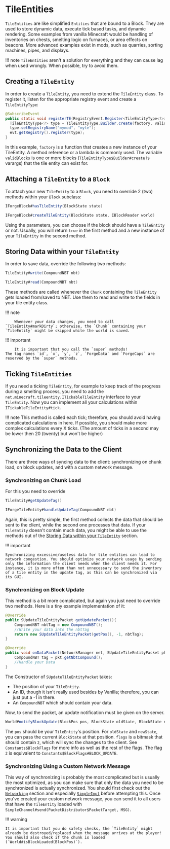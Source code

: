 # TileEntities

`TileEntities` are like simplified `Entities` that are bound to a Block.
They are used to store dynamic data, execute tick based tasks, and dynamic rendering.
Some examples from vanilla Minecraft would be handling of inventories on chests, smelting logic on furnaces, or area effects on beacons.
More advanced examples exist in mods, such as quarries, sorting machines, pipes, and displays.

!!! note
    `TileEntities` aren't a solution for everything and they can cause lag when used wrongly.
    When possible, try to avoid them.

## Creating a `TileEntity`

In order to create a `TileEntity`, you need to extend the `TileEntity` class.
To register it, listen for the appropriate registry event and create a `TileEntityType`:
```java
@SubscribeEvent
public static void registerTE(RegistryEvent.Register<TileEntityType<?>> evt) {
  TileEntityType<?> type = TileEntityType.Builder.create(factory, validBlocks).build(null);
  type.setRegistryName("mymod", "myte");
  evt.getRegistry().register(type);
}
```
In this example, `factory` is a function that creates a new instance of your TileEntity. A method reference or a lambda is commonly used. The variable `validBlocks` is one or more blocks (`TileEntityType$Builder#create` is varargs) that the tile entity can exist for.

## Attaching a `TileEntity` to a `Block`

To attach your new `TileEntity` to a `Block`, you need to override 2 (two) methods within your `Block` subclass:
```java
IForgeBlock#hasTileEntity(BlockState state)

IForgeBlock#createTileEntity(BlockState state, IBlockReader world)
```
Using the parameters, you can choose if the block should have a `TileEntity` or not.
Usually, you will return `true` in the first method and a new instance of your `TileEntity` in the second method.

## Storing Data within your `TileEntity`

In order to save data, override the following two methods:
```java
TileEntity#write(CompoundNBT nbt)

TileEntity#read(CompoundNBT nbt)
```
These methods are called whenever the `Chunk` containing the `TileEntity` gets loaded from/saved to NBT.
Use them to read and write to the fields in your tile entity class.

!!! note

		Whenever your data changes, you need to call `TileEntity#markDirty`; otherwise, the `Chunk` containing your `TileEntity` might be skipped while the world is saved.

!!! important

		It is important that you call the `super` methods!
    The tag names `id`, `x`, `y`, `z`, `ForgeData` and `ForgeCaps` are reserved by the `super` methods.

## Ticking `TileEntities`

If you need a ticking `TileEntity`, for example to keep track of the progress during a smelting process, you need to add the `net.minecraft.tileentity.ITickableTileEntity` interface to your `TileEntity`.
Now you can implement all your calculations within `ITickableTileEntity#tick`.

!!! note
    This method is called each tick; therefore, you should avoid having complicated calculations in here.
    If possible, you should make more complex calculations every X ticks.
    (The amount of ticks in a second may be lower then 20 (twenty) but won't be higher)

## Synchronizing the Data to the Client

There are three ways of syncing data to the client: synchronizing on chunk load, on block updates, and with a custom network message.

### Synchronizing on Chunk Load

For this you need to override
```java
TileEntity#getUpdateTag()

IForgeTileEntity#handleUpdateTag(CompoundNBT nbt)
```
Again, this is pretty simple, the first method collects the data that should be sent to the client,
while the second one processes that data. If your `TileEntity` doesn't contain much data, you might be able to use the methods out of the [Storing Data within your `TileEntity`][storing-data] section.

!!! important

    Synchronizing excessive/useless data for tile entities can lead to network congestion. You should optimize your network usage by sending only the information the client needs when the client needs it. For instance, it is more often than not unnecessary to send the inventory of a tile entity in the update tag, as this can be synchronized via its GUI.

### Synchronizing on Block Update

This method is a bit more complicated, but again you just need to override two methods.
Here is a tiny example implementation of it:
```java
@Override
public SUpdateTileEntityPacket getUpdatePacket(){
    CompoundNBT nbtTag = new CompoundNBT();
    //Write your data into the nbtTag
    return new SUpdateTileEntityPacket(getPos(), -1, nbtTag);
}

@Override
public void onDataPacket(NetworkManager net, SUpdateTileEntityPacket pkt){
    CompoundNBT tag = pkt.getNbtCompound();
    //Handle your Data
}
```
The Constructor of `SUpdateTileEntityPacket` takes:

* The position of your `TileEntity`.
* An ID, though it isn't really used besides by Vanilla; therefore, you can just put a -1 in there.
* An `CompoundNBT` which should contain your data.

Now, to send the packet, an update notification must be given on the server.
```java
World#notifyBlockUpdate(BlockPos pos, BlockState oldState, BlockState newState, int flags)
```
The `pos` should be your `TileEntity`'s position.
For `oldState` and `newState`, you can pass the current `BlockState` at that position.
`flags` is a bitmask that should contain `2`, which will sync the changes to the client. See `Constants$BlockFlags` for more info as well as the rest of the flags. The flag `2` is equivalent to `Constants$BlockFlags#BLOCK_UPDATE`.

### Synchronizing Using a Custom Network Message

This way of synchronizing is probably the most complicated but is usually the most optimized,
as you can make sure that only the data you need to be synchronized is actually synchronized.
You should first check out the [`Networking`][networking] section and especially [`SimpleImpl`][simple_impl] before attempting this.
Once you've created your custom network message, you can send it to all users that have the `TileEntity` loaded with `SimpleChannel#send(PacketDistributor$PacketTarget, MSG)`.

!!! warning

    It is important that you do safety checks, the `TileEntity` might already be destroyed/replaced when the message arrives at the player!
    You should also check if the chunk is loaded (`World#isBlockLoaded(BlockPos)`).

[storing-data]: #storing-data-within-your-tileentity
[networking]: ../networking/index.md
[simple_impl]: ../networking/simpleimpl.md
